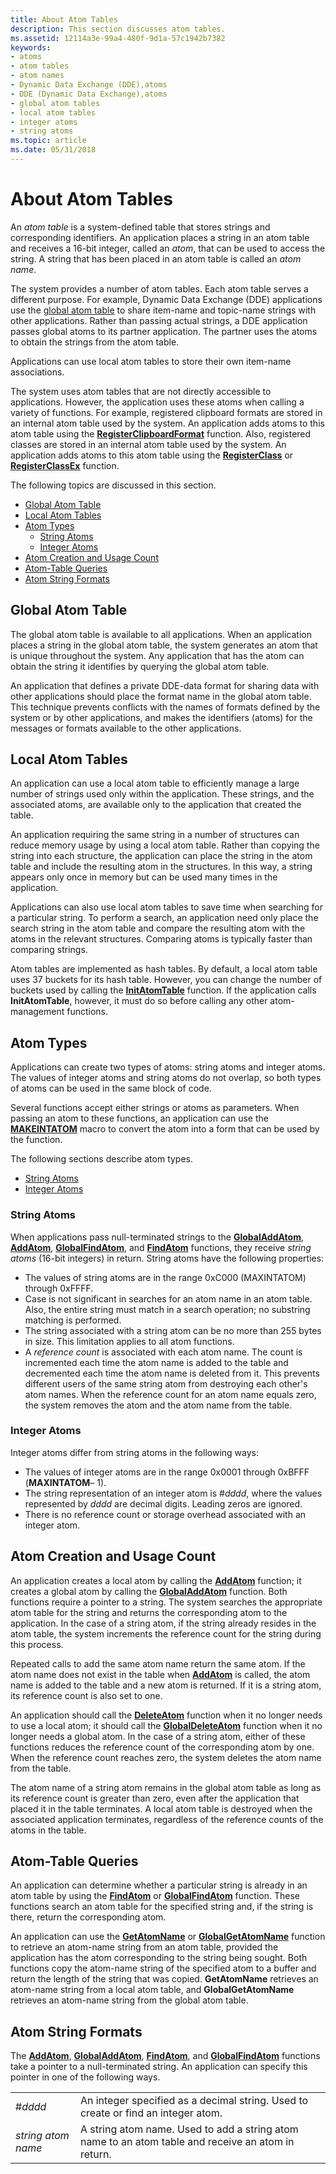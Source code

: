 ```yaml
---
title: About Atom Tables
description: This section discusses atom tables.
ms.assetid: 12114a3e-99a4-480f-9d1a-57c1942b7382
keywords:
- atoms
- atom tables
- atom names
- Dynamic Data Exchange (DDE),atoms
- DDE (Dynamic Data Exchange),atoms
- global atom tables
- local atom tables
- integer atoms
- string atoms
ms.topic: article
ms.date: 05/31/2018
---
```


# About Atom Tables

An *atom table* is a system-defined table that stores strings and corresponding identifiers. An application places a string in an atom table and receives a 16-bit integer, called an *atom*, that can be used to access the string. A string that has been placed in an atom table is called an *atom name*.

The system provides a number of atom tables. Each atom table serves a different purpose. For example, Dynamic Data Exchange (DDE) applications use the [global atom table](#global-atom-table) to share item-name and topic-name strings with other applications. Rather than passing actual strings, a DDE application passes global atoms to its partner application. The partner uses the atoms to obtain the strings from the atom table.

Applications can use local atom tables to store their own item-name associations.

The system uses atom tables that are not directly accessible to applications. However, the application uses these atoms when calling a variety of functions. For example, registered clipboard formats are stored in an internal atom table used by the system. An application adds atoms to this atom table using the [**RegisterClipboardFormat**](/windows/desktop/api/Winuser/nf-winuser-registerclipboardformata) function. Also, registered classes are stored in an internal atom table used by the system. An application adds atoms to this atom table using the [**RegisterClass**](/windows/desktop/api/winuser/nf-winuser-registerclassa) or [**RegisterClassEx**](/windows/desktop/api/winuser/nf-winuser-registerclassexa) function.

The following topics are discussed in this section.

-   [Global Atom Table](#global-atom-table)
-   [Local Atom Tables](#local-atom-tables)
-   [Atom Types](#atom-types)
    -   [String Atoms](#string-atoms)
    -   [Integer Atoms](#integer-atoms)
-   [Atom Creation and Usage Count](#atom-creation-and-usage-count)
-   [Atom-Table Queries](#atom-table-queries)
-   [Atom String Formats](#atom-string-formats)

## Global Atom Table

The global atom table is available to all applications. When an application places a string in the global atom table, the system generates an atom that is unique throughout the system. Any application that has the atom can obtain the string it identifies by querying the global atom table.

An application that defines a private DDE-data format for sharing data with other applications should place the format name in the global atom table. This technique prevents conflicts with the names of formats defined by the system or by other applications, and makes the identifiers (atoms) for the messages or formats available to the other applications.

## Local Atom Tables

An application can use a local atom table to efficiently manage a large number of strings used only within the application. These strings, and the associated atoms, are available only to the application that created the table.

An application requiring the same string in a number of structures can reduce memory usage by using a local atom table. Rather than copying the string into each structure, the application can place the string in the atom table and include the resulting atom in the structures. In this way, a string appears only once in memory but can be used many times in the application.

Applications can also use local atom tables to save time when searching for a particular string. To perform a search, an application need only place the search string in the atom table and compare the resulting atom with the atoms in the relevant structures. Comparing atoms is typically faster than comparing strings.

Atom tables are implemented as hash tables. By default, a local atom table uses 37 buckets for its hash table. However, you can change the number of buckets used by calling the [**InitAtomTable**](/windows/desktop/api/Winbase/nf-winbase-initatomtable) function. If the application calls **InitAtomTable**, however, it must do so before calling any other atom-management functions.

## Atom Types

Applications can create two types of atoms: string atoms and integer atoms. The values of integer atoms and string atoms do not overlap, so both types of atoms can be used in the same block of code.

Several functions accept either strings or atoms as parameters. When passing an atom to these functions, an application can use the [**MAKEINTATOM**](/windows/desktop/api/Winbase/nf-winbase-makeintatom) macro to convert the atom into a form that can be used by the function.

The following sections describe atom types.

-   [String Atoms](#string-atoms)
-   [Integer Atoms](#integer-atoms)

### String Atoms

When applications pass null-terminated strings to the [**GlobalAddAtom**](/windows/desktop/api/Winbase/nf-winbase-globaladdatoma), [**AddAtom**](/windows/desktop/api/Winbase/nf-winbase-addatomw), [**GlobalFindAtom**](/windows/desktop/api/Winbase/nf-winbase-globalfindatoma), and [**FindAtom**](/windows/desktop/api/Winbase/nf-winbase-findatoma) functions, they receive *string atoms* (16-bit integers) in return. String atoms have the following properties:

-   The values of string atoms are in the range 0xC000 (MAXINTATOM) through 0xFFFF.
-   Case is not significant in searches for an atom name in an atom table. Also, the entire string must match in a search operation; no substring matching is performed.
-   The string associated with a string atom can be no more than 255 bytes in size. This limitation applies to all atom functions.
-   A *reference count* is associated with each atom name. The count is incremented each time the atom name is added to the table and decremented each time the atom name is deleted from it. This prevents different users of the same string atom from destroying each other's atom names. When the reference count for an atom name equals zero, the system removes the atom and the atom name from the table.

### Integer Atoms

Integer atoms differ from string atoms in the following ways:

-   The values of integer atoms are in the range 0x0001 through 0xBFFF (**MAXINTATOM**– 1).
-   The string representation of an integer atom is \#*dddd*, where the values represented by *dddd* are decimal digits. Leading zeros are ignored.
-   There is no reference count or storage overhead associated with an integer atom.

## Atom Creation and Usage Count

An application creates a local atom by calling the [**AddAtom**](/windows/desktop/api/Winbase/nf-winbase-addatomw) function; it creates a global atom by calling the [**GlobalAddAtom**](/windows/desktop/api/Winbase/nf-winbase-globaladdatoma) function. Both functions require a pointer to a string. The system searches the appropriate atom table for the string and returns the corresponding atom to the application. In the case of a string atom, if the string already resides in the atom table, the system increments the reference count for the string during this process.

Repeated calls to add the same atom name return the same atom. If the atom name does not exist in the table when [**AddAtom**](/windows/desktop/api/Winbase/nf-winbase-addatomw) is called, the atom name is added to the table and a new atom is returned. If it is a string atom, its reference count is also set to one.

An application should call the [**DeleteAtom**](/windows/desktop/api/Winbase/nf-winbase-deleteatom) function when it no longer needs to use a local atom; it should call the [**GlobalDeleteAtom**](/windows/desktop/api/Winbase/nf-winbase-globaldeleteatom) function when it no longer needs a global atom. In the case of a string atom, either of these functions reduces the reference count of the corresponding atom by one. When the reference count reaches zero, the system deletes the atom name from the table.

The atom name of a string atom remains in the global atom table as long as its reference count is greater than zero, even after the application that placed it in the table terminates. A local atom table is destroyed when the associated application terminates, regardless of the reference counts of the atoms in the table.

## Atom-Table Queries

An application can determine whether a particular string is already in an atom table by using the [**FindAtom**](/windows/desktop/api/Winbase/nf-winbase-findatoma) or [**GlobalFindAtom**](/windows/desktop/api/Winbase/nf-winbase-globalfindatoma) function. These functions search an atom table for the specified string and, if the string is there, return the corresponding atom.

An application can use the [**GetAtomName**](/windows/desktop/api/Winbase/nf-winbase-getatomnamea) or [**GlobalGetAtomName**](/windows/desktop/api/Winbase/nf-winbase-globalgetatomnamea) function to retrieve an atom-name string from an atom table, provided the application has the atom corresponding to the string being sought. Both functions copy the atom-name string of the specified atom to a buffer and return the length of the string that was copied. **GetAtomName** retrieves an atom-name string from a local atom table, and **GlobalGetAtomName** retrieves an atom-name string from the global atom table.

## Atom String Formats

The [**AddAtom**](/windows/desktop/api/Winbase/nf-winbase-addatomw), [**GlobalAddAtom**](/windows/desktop/api/Winbase/nf-winbase-globaladdatoma), [**FindAtom**](/windows/desktop/api/Winbase/nf-winbase-findatoma), and [**GlobalFindAtom**](/windows/desktop/api/Winbase/nf-winbase-globalfindatoma) functions take a pointer to a null-terminated string. An application can specify this pointer in one of the following ways.



|                    |                                                                                                    |
|--------------------|----------------------------------------------------------------------------------------------------|
| \#*dddd*           | An integer specified as a decimal string. Used to create or find an integer atom.                  |
| *string atom name* | A string atom name. Used to add a string atom name to an atom table and receive an atom in return. |



 

 

 